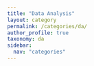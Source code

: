 ```yaml
---
title: "Data Analysis"
layout: category
permalink: /categories/da/
author_profile: true
taxonomy: da
sidebar:
  nav: "categories"
---
```

